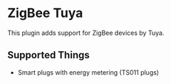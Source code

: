 # ZigBee Tuya

This plugin adds support for ZigBee devices by Tuya.

## Supported Things

* Smart plugs with energy metering (TS011 plugs)
